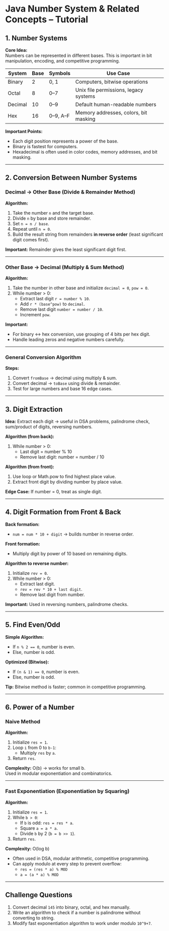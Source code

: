# Java Number System & Related Concepts – Tutorial

## 1. Number Systems

**Core Idea:**  
Numbers can be represented in different bases. This is important in bit manipulation, encoding, and competitive programming.

| System   | Base | Symbols    | Use Case |
|----------|------|------------|----------|
| Binary   | 2    | 0, 1       | Computers, bitwise operations |
| Octal    | 8    | 0–7        | Unix file permissions, legacy systems |
| Decimal  | 10   | 0–9        | Default human-readable numbers |
| Hex      | 16   | 0–9, A–F   | Memory addresses, colors, bit masking |

**Important Points:**  
- Each digit position represents a power of the base.  
- Binary is fastest for computers.  
- Hexadecimal is often used in color codes, memory addresses, and bit masking.  

---

## 2. Conversion Between Number Systems

### Decimal → Other Base (Divide & Remainder Method)
**Algorithm:**  
1. Take the number `n` and the target base.  
2. Divide `n` by base and store remainder.  
3. Set `n = n / base`.  
4. Repeat until `n = 0`.  
5. Build the result string from remainders **in reverse order** (least significant digit comes first).

**Important:** Remainder gives the least significant digit first.

---

### Other Base → Decimal (Multiply & Sum Method)
**Algorithm:**  
1. Take the number in other base and initialize `decimal = 0`, `pow = 0`.  
2. While number > 0:  
   - Extract last digit `r = number % 10`.  
   - Add `r * (base^pow)` to `decimal`.  
   - Remove last digit `number = number / 10`.  
   - Increment `pow`.  

**Important:**  
- For binary ↔ hex conversion, use grouping of 4 bits per hex digit.  
- Handle leading zeros and negative numbers carefully.  

---

### General Conversion Algorithm
**Steps:**  
1. Convert `fromBase` → decimal using multiply & sum.  
2. Convert decimal → `toBase` using divide & remainder.  
3. Test for large numbers and base 16 edge cases.  

---

## 3. Digit Extraction

**Idea:** Extract each digit → useful in DSA problems, palindrome check, sum/product of digits, reversing numbers.

**Algorithm (from back):**  
1. While number > 0:  
   - Last digit = number % 10  
   - Remove last digit: number = number / 10  

**Algorithm (from front):**  
1. Use loop or Math.pow to find highest place value.  
2. Extract front digit by dividing number by place value.  

**Edge Case:** If number = 0, treat as single digit.

---

## 4. Digit Formation from Front & Back

**Back formation:**  
- `num = num * 10 + digit` → builds number in reverse order.  

**Front formation:**  
- Multiply digit by power of 10 based on remaining digits.  

**Algorithm to reverse number:**  
1. Initialize `rev = 0`.  
2. While number > 0:  
   - Extract last digit.  
   - `rev = rev * 10 + last digit`.  
   - Remove last digit from number.  

**Important:** Used in reversing numbers, palindrome checks.

---

## 5. Find Even/Odd

**Simple Algorithm:**  
- If `n % 2 == 0`, number is even.  
- Else, number is odd.  

**Optimized (Bitwise):**  
- If `(n & 1) == 0`, number is even.  
- Else, number is odd.  

**Tip:** Bitwise method is faster; common in competitive programming.

---

## 6. Power of a Number

### Naive Method
**Algorithm:**  
1. Initialize `res = 1`.  
2. Loop `i` from 0 to `b-1`:  
   - Multiply `res` by `a`.  
3. Return `res`.  

**Complexity:** O(b) → works for small b.  
Used in modular exponentiation and combinatorics.

---

### Fast Exponentiation (Exponentiation by Squaring)
**Algorithm:**  
1. Initialize `res = 1`.  
2. While `b > 0`:  
   - If `b` is odd: `res = res * a`.  
   - Square `a = a * a`.  
   - Divide `b` by 2 (`b = b >> 1`).  
3. Return `res`.  

**Complexity:** O(log b)  
- Often used in DSA, modular arithmetic, competitive programming.  
- Can apply modulo at every step to prevent overflow:  
  - `res = (res * a) % MOD`  
  - `a = (a * a) % MOD`  

---

## Challenge Questions
1. Convert decimal `145` into binary, octal, and hex manually.  
2. Write an algorithm to check if a number is palindrome without converting to string.  
3. Modify fast exponentiation algorithm to work under modulo `10^9+7`.  
